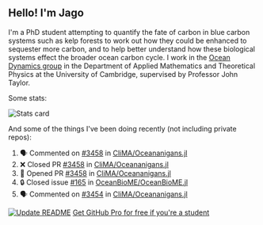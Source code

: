 ## Hello! I'm Jago

I'm a PhD student attempting to quantify the fate of carbon in blue carbon systems such as kelp forests to work out how they could be enhanced to sequester more carbon, and to help better understand how these biological systems effect the broader ocean carbon cycle. I work in the <a href="https://www.damtp.cam.ac.uk/user/jrt51/" class="emph">Ocean Dynamics group</a> in the Department of Applied Mathematics and Theoretical Physics at the University of Cambridge, supervised by Professor John Taylor.

Some stats:
<!--
![](https://raw.githubusercontent.com/jagoosw/jagoosw/main/profile-summary-card-output/nord_dark/0-profile-details.svg)
![](https://raw.githubusercontent.com/jagoosw/jagoosw/main/profile-summary-card-output/nord_dark/3-stats.svg)
![](https://raw.githubusercontent.com/jagoosw/jagoosw/main/profile-summary-card-output/nord_dark/4-productive-time.svg)
-->
![Stats card](https://github-readme-stats.vercel.app/api?username=jagoosw&count_private=true&show_icons=true&theme=transparent&hide_title=true&rank_icon=percentile&show=reviews)

And some of the things I've been doing recently (not including private repos):
<!--START_SECTION:activity-->
1. 🗣 Commented on [#3458](https://github.com/CliMA/Oceananigans.jl/pull/3458#issuecomment-1928286928) in [CliMA/Oceananigans.jl](https://github.com/CliMA/Oceananigans.jl)
2. ❌ Closed PR [#3458](https://github.com/CliMA/Oceananigans.jl/pull/3458) in [CliMA/Oceananigans.jl](https://github.com/CliMA/Oceananigans.jl)
3. 💪 Opened PR [#3458](https://github.com/CliMA/Oceananigans.jl/pull/3458) in [CliMA/Oceananigans.jl](https://github.com/CliMA/Oceananigans.jl)
4. 🔒 Closed issue [#165](https://github.com/OceanBioME/OceanBioME.jl/issues/165) in [OceanBioME/OceanBioME.jl](https://github.com/OceanBioME/OceanBioME.jl)
5. 🗣 Commented on [#3454](https://github.com/CliMA/Oceananigans.jl/pull/3454#issuecomment-1925731075) in [CliMA/Oceananigans.jl](https://github.com/CliMA/Oceananigans.jl)
<!--END_SECTION:activity-->


[![Update README](https://github.com/jagoosw/jagoosw/actions/workflows/update-readme.yml/badge.svg)](https://github.com/jagoosw/jagoosw/actions/workflows/update-readme.yml)
[Get GitHub Pro for free if you're a student](https://education.github.com/pack)

